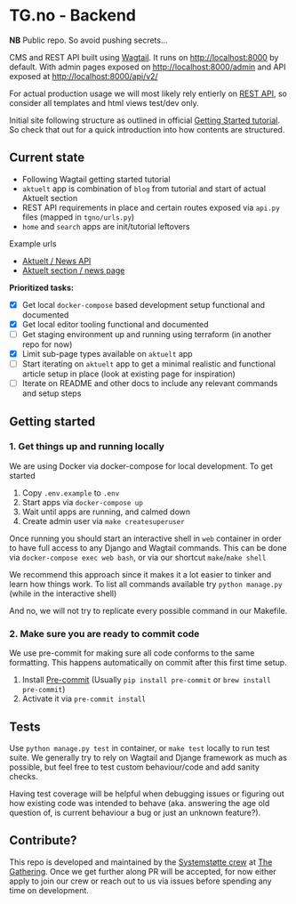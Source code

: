 # TG.no - Backend

**NB** Public repo. So avoid pushing secrets...

CMS and REST API built using [Wagtail](https://wagtail.org/). It runs on [http://localhost:8000](http://localhost:8000) by default. With admin pages exposed on [http://localhost:8000/admin](http://localhost:8000/admin) and API exposed at [http://localhost:8000/api/v2/](http://localhost:8000/api/v2/)

For actual production usage we will most likely rely entierly on [REST API](https://docs.wagtail.org/en/stable/advanced_topics/api/v2/configuration.html), so consider all templates and html views test/dev only.

Initial site following structure as outlined in official [Getting Started tutorial](https://docs.wagtail.org/en/stable/getting_started/tutorial.html). So check that out for a quick introduction into how contents are structured.

## Current state

- Following Wagtail getting started tutorial
- `aktuelt` app is combination of `blog` from tutorial and start of actual Aktuelt section
- REST API requirements in place and certain routes exposed via `api.py` files (mapped in `tgno/urls.py`)
- `home` and `search` apps are init/tutorial leftovers

Example urls
- [Aktuelt / News API](http://localhost:8000/api/v2/news/)
- [Aktuelt section / news page](http://localhost:8000/aktuelt/)

**Prioritized tasks:**

- [x] Get local `docker-compose` based development setup functional and documented
- [x] Get local editor tooling functional and documented
- [ ] Get staging environment up and running using terraform (in another repo for now)
- [x] Limit sub-page types available on `aktuelt` app
- [ ] Start iterating on `aktuelt` app to get a minimal realistic and functional article setup in place  (look at existing page for inspiration)
- [ ] Iterate on README and other docs to include any relevant commands and setup steps

## Getting started

### 1. Get things up and running locally

We are using Docker via docker-compose for local development. To get started

1. Copy `.env.example` to `.env`
2. Start apps via `docker-compose up`
3. Wait until apps are running, and calmed down
4. Create admin user via `make createsuperuser`

Once running you should start an interactive shell in `web` container in order to have full access to any Django and Wagtail commands. This can be done via `docker-compose exec web bash`, or via our shortcut `make`/`make shell`

We recommend this approach since it makes it a lot easier to tinker and learn how things work. To list all commands available try `python manage.py` (while in the interactive shell)

And no, we will not try to replicate every possible command in our Makefile.

### 2. Make sure you are ready to commit code

We use pre-commit for making sure all code conforms to the same formatting. This happens automatically on commit after this first time setup.

1. Install [Pre-commit](https://pre-commit.com/#install) (Usually `pip install pre-commit` or `brew install pre-commit`)
2. Activate it via `pre-commit install`

## Tests

Use `python manage.py test` in container, or `make test` locally to run test suite. We generally try to rely on Wagtail and Djange framework as much as possible, but feel free to test custom behaviour/code and add sanity checks.

Having test coverage will be helpful when debugging issues or figuring out how existing code was intended to behave (aka. answering the age old question of, is current behaviour a bug or just an unknown feature?).

## Contribute?

This repo is developed and maintained by the [Systemstøtte crew](https://wannabe.gathering.org/tg24/crew#crew-82) at [The Gathering](https://www.gathering.org). Once we get further along PR will be accepted, for now either apply to join our crew or reach out to us via issues before spending any time on development.
